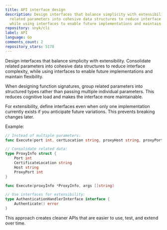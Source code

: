 ```yaml
---
title: API interface design
description: Design interfaces that balance simplicity with extensibility. Consolidate
  related parameters into cohesive data structures to reduce interface complexity,
  while using interfaces to enable future implementations and maintain flexibility.
repository: snyk/cli
label: API
language: Go
comments_count: 2
repository_stars: 5178
---
```


Design interfaces that balance simplicity with extensibility. Consolidate related parameters into cohesive data structures to reduce interface complexity, while using interfaces to enable future implementations and maintain flexibility.

When designing function signatures, group related parameters into structured types rather than passing multiple individual parameters. This reduces cognitive load and makes the interface more maintainable.

For extensibility, define interfaces even when only one implementation currently exists if you anticipate future variations. This prevents breaking changes later.

Example:
```go
// Instead of multiple parameters:
func Execute(port int, certLocation string, proxyHost string, proxyPort int, args []string)

// Consolidate related data:
type ProxyInfo struct {
    Port int
    CertificateLocation string
    Host string
    ProxyPort int
}

func Execute(proxyInfo *ProxyInfo, args []string)

// Use interfaces for extensibility:
type AuthenticationHandlerInterface interface {
    Authenticate() error
}
```

This approach creates cleaner APIs that are easier to use, test, and extend over time.